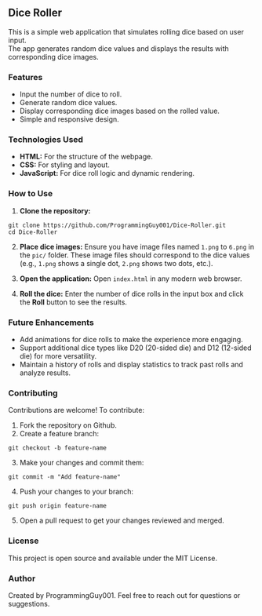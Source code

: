 ## Dice Roller

This is a simple web application that simulates rolling dice based on user input.  
The app generates random dice values and displays the results with corresponding dice images.

### Features

* Input the number of dice to roll.
* Generate random dice values.
* Display corresponding dice images based on the rolled value.
* Simple and responsive design.

### Technologies Used

* **HTML:** For the structure of the webpage.
* **CSS:** For styling and layout.
* **JavaScript:** For dice roll logic and dynamic rendering.

### How to Use

1. **Clone the repository:**

```
git clone https://github.com/ProgrammingGuy001/Dice-Roller.git
cd Dice-Roller
```

2. **Place dice images:**  Ensure you have image files named `1.png` to `6.png` in the `pic/` folder. 
These image files should correspond to the dice values (e.g., `1.png` shows a single dot, `2.png` shows two dots, etc.).

3. **Open the application:** Open `index.html` in any modern web browser.

4. **Roll the dice:** Enter the number of dice rolls in the input box and click the **Roll** button to see the results.

### Future Enhancements

* Add animations for dice rolls to make the experience more engaging.
* Support additional dice types like D20 (20-sided die) and D12 (12-sided die) for more versatility.
* Maintain a history of rolls and display statistics to track past rolls and analyze results.

### Contributing

Contributions are welcome! To contribute:

1. Fork the repository on Github.
2. Create a feature branch:

```
git checkout -b feature-name
```

3. Make your changes and commit them:

```
git commit -m "Add feature-name"
```

4. Push your changes to your branch:

```
git push origin feature-name
```

5. Open a pull request to get your changes reviewed and merged.

### License

This project is open source and available under the MIT License.

### Author

Created by ProgrammingGuy001. Feel free to reach out for questions or suggestions.
